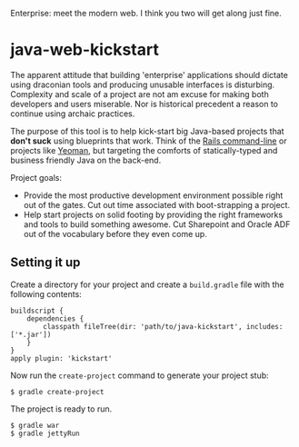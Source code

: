 Enterprise: meet the modern web. I think you two will get along just fine.

# java-web-kickstart

The apparent attitude that building 'enterprise' applications should dictate using draconian tools and
producing unusable interfaces is disturbing. Complexity and scale of a project are not am excuse for making both
developers and users miserable. Nor is historical precedent a reason to continue using archaic practices.

The purpose of this tool is to help kick-start big Java-based projects that **don't suck** using blueprints
that work. Think of the [Rails command-line](http://guides.rubyonrails.org/command_line.html) or projects like
[Yeoman](http://yeoman.io/), but targeting the comforts of statically-typed and business friendly Java on the
back-end.

Project goals:

* Provide the most productive development environment possible right out of the gates. Cut out time
  associated with boot-strapping a project.
* Help start projects on solid footing by providing the right frameworks and tools to build something awesome. Cut
  Sharepoint and Oracle ADF out of the vocabulary before they even come up.

## Setting it up

Create a directory for your project and create a `build.gradle` file with the following contents:

    buildscript {
        dependencies {
            classpath fileTree(dir: 'path/to/java-kickstart', includes: ['*.jar'])
        }
    }
    apply plugin: 'kickstart'

Now run the `create-project` command to generate your project stub:

    $ gradle create-project

The project is ready to run.

    $ gradle war
    $ gradle jettyRun